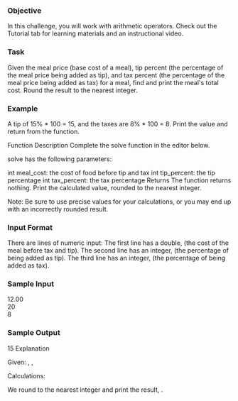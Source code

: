 ### Objective
<p>In this challenge, you will work with arithmetic operators. Check out the Tutorial tab for learning materials and an instructional video.</p>

<h3>Task</h3>
Given the meal price (base cost of a meal), tip percent (the percentage of the meal price being added as tip), and tax percent (the percentage of the meal price being added as tax) for a meal, find and print the meal's total cost. Round the result to the nearest integer.

<h3>Example</h3>



A tip of 15% * 100 = 15, and the taxes are 8% * 100 = 8. Print the value  and return from the function.

Function Description
Complete the solve function in the editor below.

solve has the following parameters:

int meal_cost: the cost of food before tip and tax
int tip_percent: the tip percentage
int tax_percent: the tax percentage
Returns The function returns nothing. Print the calculated value, rounded to the nearest integer.

Note: Be sure to use precise values for your calculations, or you may end up with an incorrectly rounded result.

<h3>Input Format</h3>

There are  lines of numeric input:
The first line has a double,  (the cost of the meal before tax and tip).
The second line has an integer,  (the percentage of  being added as tip).
The third line has an integer,  (the percentage of  being added as tax).

<h3>Sample Input</h3>

<p>
12.00<br>
20<br>
8
</p>

<h3>Sample Output</h3>

<p>
15
Explanation

Given:
, , 

Calculations:




We round  to the nearest integer and print the result, .